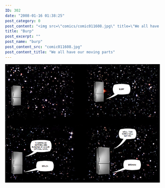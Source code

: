```yaml
---
ID: 302
date: "2008-01-16 01:38:25"
post_category: 0
post_content: "<img src=\"comics/comic011608.jpg\" title=\"We all have our moving parts\" />"
title: "Burp"
post_excerpt: ""
post_name: "burp"
post_content_src: "comic011608.jpg"
post_content_title: "We all have our moving parts"
---
```



[![We all have our moving parts](/comics-hi-res/comic011608.jpg)](/comics-hi-res/comic011608.jpg)
